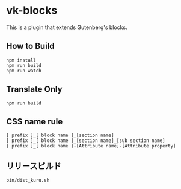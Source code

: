 # vk-blocks

This is a plugin that extends Gutenberg's blocks.

## How to Build

```
npm install
npm run build
npm run watch
```

## Translate Only

```
npm run build
```

## CSS name rule

```
[ prefix ]_[ block name ]_[section name]
[ prefix ]_[ block name ]_[section name]_[sub section name]
[ prefix ]_[ block name ]-[Attribute name]-[Attribute property]
```

## リリースビルド
```
bin/dist_kuru.sh
```